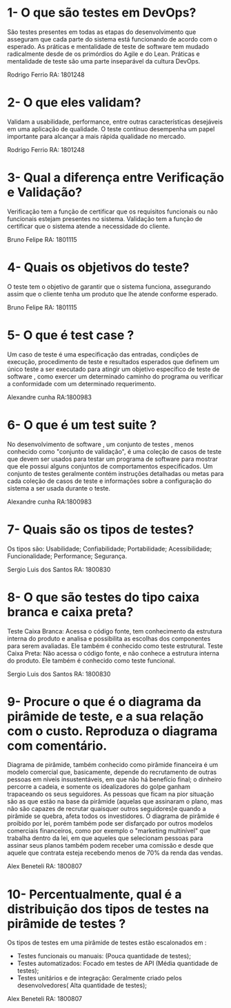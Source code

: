 # 1- O que são testes em DevOps?
  São testes presentes em todas as etapas do desenvolvimento que asseguram que cada parte do sistema está funcionando de acordo com o esperado.
As práticas e mentalidade de teste de software tem mudado radicalmente desde de os primórdios do Agile e do Lean. Práticas e mentalidade de teste são uma parte inseparável da cultura DevOps.

  Rodrigo Ferrio
  RA: 1801248
  
# 2- O que eles validam?
  Validam a usabilidade, performance, entre outras características desejáveis em uma aplicação de qualidade. 
O teste contínuo desempenha um papel importante para alcançar a mais rápida qualidade no mercado.

  Rodrigo Ferrio
  RA: 1801248


# 3- Qual a diferença entre Verificação e Validação?
  Verificação tem a função de certificar que os requisitos funcionais ou não funcionais estejam presentes no sistema.
Validação tem a função de certificar que o sistema atende a necessidade do cliente.

  Bruno Felipe
  RA: 1801115

# 4- Quais os objetivos do teste?
  O teste tem o objetivo de garantir que o sistema funciona, assegurando assim que o cliente 
tenha um produto que lhe atende conforme esperado.

  Bruno Felipe
  RA: 1801115


# 5- O que é test case ?
  Um caso de teste é uma especificação das entradas, condições de execução, procedimento de
teste e resultados esperados que definem um único teste a ser executado para atingir um
objetivo específico de teste de software , como exercer um determinado caminho do
programa ou verificar a conformidade com um determinado requerimento.

  Alexandre cunha
  RA:1800983

# 6- O que é um test suite ?
  No desenvolvimento de software , um conjunto de testes , menos conhecido como "conjunto
de validação", é uma coleção de casos de teste que devem ser usados para testar um
programa de software para mostrar que ele possui alguns conjuntos de comportamentos
especificados. Um conjunto de testes geralmente contém instruções detalhadas ou metas para
cada coleção de casos de teste e informações sobre a configuração do sistema a ser usada
durante o teste.

  Alexandre cunha
  RA:1800983


# 7- Quais são os tipos de testes?
  Os tipos são:
Usabilidade;
Confiabilidade;
Portabilidade;
Acessibilidade;
Funcionalidade;
Performance;
Segurança.

  Sergio Luis dos Santos
  RA: 1800830

# 8- O que são testes do tipo caixa branca e caixa preta?
  Teste Caixa Branca: Acessa o código fonte, tem conhecimento da estrutura interna do produto e analisa e possibilita as escolhas dos componentes para serem avaliadas. Ele também é conhecido como teste estrutural.
  Teste Caixa Preta: Não acessa o código fonte, e não conhece a estrutura interna do produto. Ele também é conhecido como teste funcional.

  Sergio Luis dos Santos
  RA: 1800830


# 9- Procure o que é o diagrama da pirâmide de teste, e a sua relação com o custo. Reproduza o diagrama com comentário.
  Diagrama de pirâmide, também conhecido como pirâmide financeira é um modelo comercial que, basicamente, depende do recrutamento de outras pessoas em níveis insustentáveis, em que não há benefício final; o dinheiro percorre a cadeia, e somente os idealizadores do golpe ganham trapaceando os seus seguidores. As pessoas que ficam na pior situação são as que estão na base da pirâmide (aquelas que assinaram o plano, mas não são capazes de recrutar quaisquer outros seguidores)e quando a pirâmide se quebra, afeta todos os investidores.
  O diagrama de pirâmide é proibido por lei, porém também pode ser disfarçado por outros modelos comerciais financeiros, como por exemplo o  "marketing multinível" que trabalha dentro da lei, em que aqueles que selecionam pessoas para assinar seus planos também podem receber uma comissão e desde que aquele que contrata esteja recebendo menos de 70% da renda das vendas.
    
  Alex Beneteli
  RA: 1800807


# 10- Percentualmente, qual é a distribuição dos tipos de testes na pirâmide de testes ?
  Os tipos de testes em uma pirâmide de testes estão escalonados em :
 - Testes funcionais ou manuais: (Pouca quantidade de testes);
 - Testes automatizados: Focado em testes de API (Média quantidade de testes);
 - Testes unitários e de integração: Geralmente criado pelos desenvolvedores( Alta quantidade de testes);

  Alex Beneteli
  RA: 1800807
